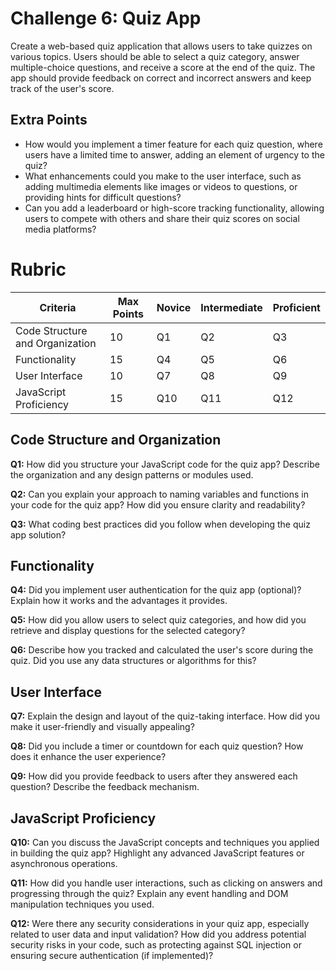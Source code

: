 # Challenge 6: Quiz App

Create a web-based quiz application that allows users to take quizzes on various topics. Users should be able to select a quiz category, answer multiple-choice questions, and receive a score at the end of the quiz. The app should provide feedback on correct and incorrect answers and keep track of the user's score.

## Extra Points

- How would you implement a timer feature for each quiz question, where users have a limited time to answer, adding an element of urgency to the quiz?
- What enhancements could you make to the user interface, such as adding multimedia elements like images or videos to questions, or providing hints for difficult questions?
- Can you add a leaderboard or high-score tracking functionality, allowing users to compete with others and share their quiz scores on social media platforms?

# Rubric

| Criteria | Max Points | Novice | Intermediate | Proficient |
| --- | --- | --- | --- | --- |
| Code Structure and Organization | 10 | Q1 | Q2 | Q3 |
| Functionality | 15 | Q4 | Q5 | Q6 |
| User Interface | 10 | Q7 | Q8 | Q9 |
| JavaScript Proficiency | 15 | Q10 | Q11 | Q12 |

## **Code Structure and Organization**

**Q1:** How did you structure your JavaScript code for the quiz app? Describe the organization and any design patterns or modules used.

**Q2:** Can you explain your approach to naming variables and functions in your code for the quiz app? How did you ensure clarity and readability?

**Q3:** What coding best practices did you follow when developing the quiz app solution?

## **Functionality**

**Q4:** Did you implement user authentication for the quiz app (optional)? Explain how it works and the advantages it provides.

**Q5:** How did you allow users to select quiz categories, and how did you retrieve and display questions for the selected category?

**Q6:** Describe how you tracked and calculated the user's score during the quiz. Did you use any data structures or algorithms for this?

## **User Interface**

**Q7:** Explain the design and layout of the quiz-taking interface. How did you make it user-friendly and visually appealing?

**Q8:** Did you include a timer or countdown for each quiz question? How does it enhance the user experience?

**Q9:** How did you provide feedback to users after they answered each question? Describe the feedback mechanism.

## **JavaScript Proficiency**

**Q10:** Can you discuss the JavaScript concepts and techniques you applied in building the quiz app? Highlight any advanced JavaScript features or asynchronous operations.

**Q11:** How did you handle user interactions, such as clicking on answers and progressing through the quiz? Explain any event handling and DOM manipulation techniques you used.

**Q12:** Were there any security considerations in your quiz app, especially related to user data and input validation? How did you address potential security risks in your code, such as protecting against SQL injection or ensuring secure authentication (if implemented)?